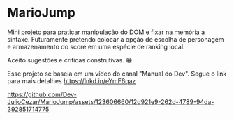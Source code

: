 # MarioJump

Mini projeto para praticar manipulação do DOM e fixar na memória a sintaxe.
Futuramente pretendo colocar a opção de escolha de personagem e armazenamento do score em uma espécie de ranking local.

Aceito sugestões e criticas construtivas. 😁

Esse projeto se baseia em um vídeo do canal "Manual do Dev".
Segue o link para mais detalhes https://lnkd.in/eYmF6qaz




https://github.com/Dev-JulioCezar/MarioJump/assets/123606660/12d921e9-262d-4789-94da-392851714775

